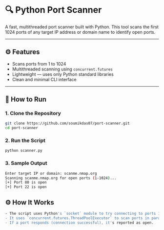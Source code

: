 # 🔍 Python Port Scanner

A fast, multithreaded port scanner built with Python. This tool scans the first 1024 ports of any target IP address or domain name to identify open ports.

---

## ⚙️ Features

- Scans ports from 1 to 1024
- Multithreaded scanning using `concurrent.futures`
- Lightweight — uses only Python standard libraries
- Clean and minimal CLI interface

---

## 🚀 How to Run

### 1. Clone the Repository

```bash
git clone https://github.com/soumikdas07/port-scanner.git
cd port-scanner
```

### 2. Run the Script

```bash
python scanner.py
```

### 3. Sample Output

```bash
Enter target IP or domain: scanme.nmap.org
Scanning scanme.nmap.org for open ports (1-1024)...
[+] Port 80 is open
[+] Port 22 is open
```

## ⚙️ How It Works

```bash
- The script uses Python's `socket` module to try connecting to ports 1–1024.
- It uses `concurrent.futures.ThreadPoolExecutor` to scan ports in parallel.
- If a port responds (connection successful), it's reported as open.
```
